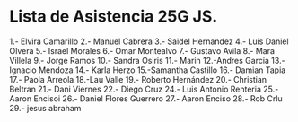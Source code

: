# Lista de Asistencia 25G JS.

1.- Elvira Camarillo
2.- Manuel Cabrera
3.- Saidel Hernandez
4.- Luis Daniel Olvera
5.- Israel Morales
6.- Omar Montealvo
7.- Gustavo Avila
8.- Mara Villela
9.- Jorge Ramos
10.- Sandra Osiris
11.- Marin
12.-Andres Garcia
13.-Ignacio Mendoza
14.- Karla Herzo
15.-Samantha Castillo
16.- Damian Tapia
17.- Paola Arreola
18.-Lau Valle
19.- Roberto Hernández
20.- Christian Beltran
21.- Dani Viernes
22.- Diego Cruz
24.- Luis Antonio Renteria
25.- Aaron Encisoi
26.- Daniel Flores Guerrero
27.- Aaron Enciso
28.- Rob Crlu
29.- jesus abraham
